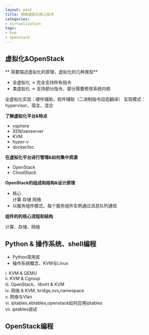 ```yaml
---                                                                               
layout: post
title: 网络虚拟化核心技术
categories:
- Virtualization
tags:
- kvm
- openstack
---
```


## 虚拟化&OpenStack

** 简要描述虚拟化的原理，虚拟化的几种类型**

+ 全虚拟化 -> 完全支持所有指令
+ 类虚拟化 -> 支持部分指令，部分需要修改系统内核

全虚拟化实现：硬件辅助，软件辅助（二进制指令动态翻译）
实现模式：hypervisor，宿主，混合

**了解虚拟化平台&特点**

+ vsphere
+ XEN/xenserver
+ KVM
+ hyper-v
+ docker/lxc

**在虚拟化平台进行管理&如何集中资源**

+ OpenStack
+ CloudStack

**OpenStack的组成和结构&设计原理**

+ 核心    
计算 存储 网络
+ 以服务组件模式，每个服务组件实例通过消息队列通信

**组件的的核心流程和结构**

计算、存储、网络

## Python & 操作系统、shell编程

+ Python常用库
+ 操作系统概念、KVM与Linux    

i.   KVM & QEMU    
ii.  KVM & Cgroup    
iii. OpenStack、libvirt & KVM    
iv.  网络 & KVM, bridge,ovs,namespace    
v.   网络与Vlan    
vi.  iptables,ebtables,openstack如何应用iptables    
vii. iptables调试   

## OpenStack编程